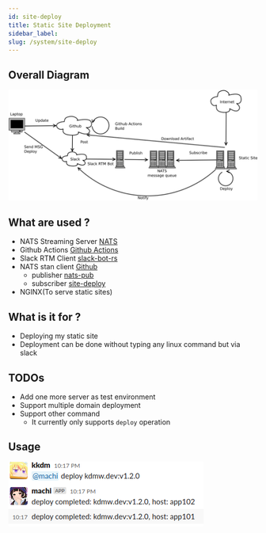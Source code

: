 ```yaml
---
id: site-deploy
title: Static Site Deployment
sidebar_label: 
slug: /system/site-deploy
---
```


## Overall Diagram

![system diagram](img/site-deploy.svg)

## What are used ?

- NATS Streaming Server [NATS](https://nats.io/)
- Github Actions [Github Actions](https://docs.github.com/en/free-pro-team@latest/actions)
- Slack RTM Client [slack-bot-rs](https://github.com/kkdm/slack-bot-rs)
- NATS stan client [Github](https://github.com/nats-io/stan.go)
  - publisher [nats-pub](https://github.com/kkdm/nats-pub)
  - subscriber [site-deploy](https://github.com/kkdm/site-deploy)
- NGINX(To serve static sites)

## What is it for ?

- Deploying my static site
- Deployment can be done without typing any linux command but via slack

## TODOs

- Add one more server as test environment
- Support multiple domain deployment
- Support other command
  - It currently only supports `deploy` operation

## Usage

![usage](img/site-deploy-usage.png)

